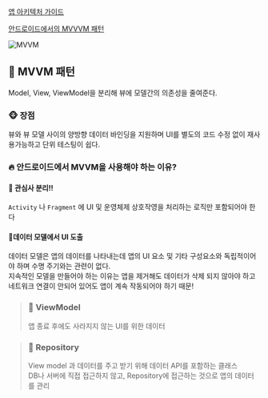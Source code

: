 
[앱 아키텍처 가이드](https://developer.android.com/jetpack/guide?hl=ko#separation-of-concerns)<br/>

[안드로이드에서의 MVVVM 패턴](https://velog.io/@dddooo9/Android-MVVM-%ED%8C%A8%ED%84%B4%EC%9D%84-%EC%82%AC%EC%9A%A9%ED%95%98%EB%8A%94-%EC%9D%B4%EC%9C%A0%EC%99%80-%EB%B0%A9%EB%B2%95)
<br/>


![MVVM](https://blog.yena.io/assets/post-img19/190316-mvc-mvvm.png)
## 🐼 MVVM 패턴
Model, View, ViewModel을 분리해 뷰에 모델간의 의존성을 줄여준다.
<br/>



### 🐵 장점
뷰와 뷰 모델 사이의 양방향 데이터 바인딩을 지원하며 UI를 별도의 코드 수정 없이 재사용가능하고 단위 테스팅이 쉽다.
<br/>

### 🔥 안드로이드에서 MVVM을 사용해야 하는 이유?

#### 📌 관심사 분리!!
`Activity` 나 `Fragment` 에 UI 및 운영체제 상호작영을 처리하는 로직만 포함되어야 한다
#### 📌데이터 모델에서 UI 도출
데이터 모델은 앱의 데이터를 나타내는데 앱의 UI 요소 및 기타 구성요소와 독립적이어야 하며 수명 주기와는 관련이 없다.<br/>
지속적인 모델을 만들어야 하는 이유는 앱을 제거해도 데이터가 삭제 되지 않아야 하고 네트워크 연결이 안되어 있어도 앱이 계속 작동되어야 하기 때문!


> ### 🐸 ViewModel
> 앱 종료 후에도 사라지지 않는 UI를 위한 데이터

> ### 🐸 Repository
> View model 과 데이터를 주고 받기 위해 데이터 API를 포함하는 클래스<br/>
> DB나 서버에 직접 접근하지 않고, Repository에 접근하는 것으로 앱의 데이터를 관리


